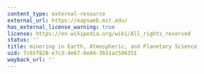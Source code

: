 ```yaml
---
content_type: external-resource
external_url: https://eapsweb.mit.edu/
has_external_license_warning: true
license: https://en.wikipedia.org/wiki/All_rights_reserved
status: ''
title: minoring in Earth, Atmospheric, and Planetary Science
uid: 7c65f828-e7c3-4e67-8e84-3651ac596351
wayback_url: ''
---
```

